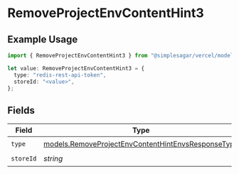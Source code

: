 # RemoveProjectEnvContentHint3

## Example Usage

```typescript
import { RemoveProjectEnvContentHint3 } from "@simplesagar/vercel/models/removeprojectenvop.js";

let value: RemoveProjectEnvContentHint3 = {
  type: "redis-rest-api-token",
  storeId: "<value>",
};
```

## Fields

| Field                                                                                                          | Type                                                                                                           | Required                                                                                                       | Description                                                                                                    |
| -------------------------------------------------------------------------------------------------------------- | -------------------------------------------------------------------------------------------------------------- | -------------------------------------------------------------------------------------------------------------- | -------------------------------------------------------------------------------------------------------------- |
| `type`                                                                                                         | [models.RemoveProjectEnvContentHintEnvsResponseType](../models/removeprojectenvcontenthintenvsresponsetype.md) | :heavy_check_mark:                                                                                             | N/A                                                                                                            |
| `storeId`                                                                                                      | *string*                                                                                                       | :heavy_check_mark:                                                                                             | N/A                                                                                                            |